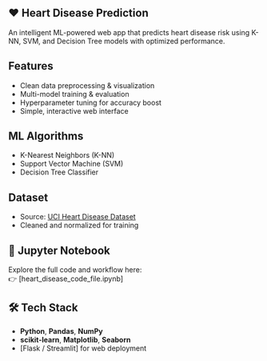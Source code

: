 ## ❤️ Heart Disease Prediction

An intelligent ML-powered web app that predicts heart disease risk using K-NN, SVM, and Decision Tree models with optimized performance.

## Features
- Clean data preprocessing & visualization  
- Multi-model training & evaluation  
- Hyperparameter tuning for accuracy boost  
- Simple, interactive web interface  


## ML Algorithms
-  K-Nearest Neighbors (K-NN)  
-  Support Vector Machine (SVM)  
-  Decision Tree Classifier  



## Dataset
- Source: [UCI Heart Disease Dataset](https://archive.ics.uci.edu/ml/datasets/heart+Disease)  
- Cleaned and normalized for training  

## 📓 Jupyter Notebook
Explore the full code and workflow here:  
👉 [heart_disease_code_file.ipynb]

## 🛠️ Tech Stack
- **Python**, **Pandas**, **NumPy**  
- **scikit-learn**, **Matplotlib**, **Seaborn**  
- [Flask / Streamlit] for web deployment  





